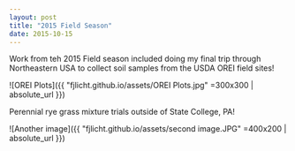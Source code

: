 ```yaml
---
layout: post
title: "2015 Field Season"
date: 2015-10-15
---
```


Work from teh 2015 Field season included doing my final trip through Northeastern USA to collect soil samples from the USDA OREI field sites!

![OREI Plots]({{ "fjlicht.github.io/assets/OREI Plots.jpg" =300x300 | absolute_url }})

Perennial rye grass mixture trials outside of State College, PA!

![Another image]({{ "fjlicht.github.io/assets/second image.JPG" =400x200 | absolute_url }})
